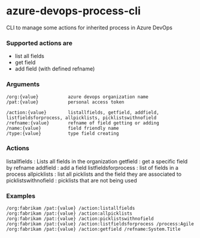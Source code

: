 # azure-devops-process-cli
CLI to manage some actions for inherited process in Azure DevOps

### Supported actions are 
- list all fields
- get field
- add field (with defined refname)

### Arguments

```
/org:{value}           azure devops organization name
/pat:{value}           personal access token
            
/action:{value}        listallfields, getfield, addfield, listfieldsforprocess, allpicklists, picklistswithnofield
/refname:{value}       refname of field getting or adding
/name:{value}          field friendly name
/type:{value}          type field creating        
```

### Actions

listallfields           : Lists all fields in the organization
getfield                : get a specific field by refname
addfield                : add a field
listfieldsforprocess    : list of fields in a process
allpicklists            : list all picklists and the field they are associated to
picklistswithnofield    : picklists that are not being used
       
### Examples

```
/org:fabrikam /pat:{value} /action:listallfields
/org:fabrikam /pat:{value} /action:allpicklists
/org:fabrikam /pat:{value} /action:picklistswithnofield
/org:fabrikam /pat:{value} /action:listfieldsforprocess /process:Agile
/org:fabrikam /pat:{value} /action:getfield /refname:System.Title
```
